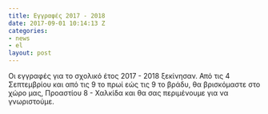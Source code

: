 ```yaml
---
title: Εγγραφές 2017 - 2018
date: 2017-09-01 10:14:13 Z
categories:
- news
- el
layout: post
---
```


Οι εγγραφές για το σχολικό έτος 2017 - 2018 ξεκίνησαν.
Από τις 4 Σεπτεμβρίου και από τις 9 το πρωί εώς τις 9 το βράδυ,
θα βρισκόμαστε στο χώρο μας, Προαστίου 8 - Χαλκίδα και θα σας περιμένουμε για να γνωριστούμε.
